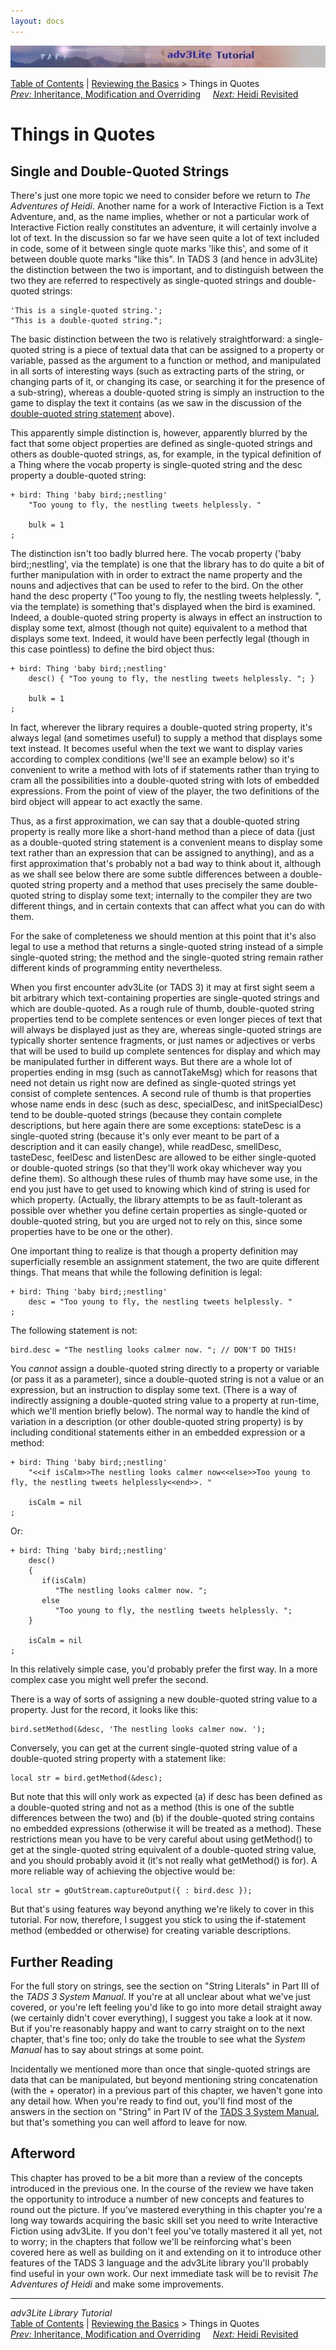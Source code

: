 ```yaml
---
layout: docs
---
```

<div class="topbar">

<img src="topbar.jpg" data-border="0" />

</div>

<div class="nav">

<a href="toc.html" class="nav">Table of Contents</a> \|
<a href="reviewing.html" class="nav">Reviewing the Basics</a> \> Things
in Quotes  
<span class="navnp"><a href="inherit.html" class="nav"><em>Prev:</em> Inheritance,
Modification and Overriding</a>    
<a href="revisit.html" class="nav"><em>Next:</em> Heidi Revisited</a>    
</span>

</div>

<div class="main">

# Things in Quotes

## Single and Double-Quoted Strings

There's just one more topic we need to consider before we return to *The
Adventures of Heidi*. Another name for a work of Interactive Fiction is
a Text Adventure, and, as the name implies, whether or not a particular
work of Interactive Fiction really constitutes an adventure, it will
certainly involve a lot of text. In the discussion so far we have seen
quite a lot of text included in code, some of it between single quote
marks 'like this', and some of it between double quote marks "like
this". In TADS 3 (and hence in adv3Lite) the distinction between the two
is important, and to distinguish between the two they are referred to
respectively as single-quoted strings and double-quoted strings:

<div class="code">

    'This is a single-quoted string.';
    "This is a double-quoted string.";

</div>

The basic distinction between the two is relatively straightforward: a
single-quoted string is a piece of textual data that can be assigned to
a property or variable, passed as the argument to a function or method,
and manipulated in all sorts of interesting ways (such as extracting
parts of the string, or changing parts of it, or changing its case, or
searching it for the presence of a sub-string), whereas a double-quoted
string is simply an instruction to the game to display the text it
contains (as we saw in the discussion of the [double-quoted string
statement](methods.html#dquote) above).

This apparently simple distinction is, however, apparently blurred by
the fact that some object properties are defined as single-quoted
strings and others as double-quoted strings, as, for example, in the
typical definition of a Thing where the <span class="code">vocab</span>
property is single-quoted string and the <span class="code">desc</span>
property a double-quoted string:

<div class="code">

    + bird: Thing 'baby bird;;nestling'
        "Too young to fly, the nestling tweets helplessly. "
        
        bulk = 1
    ;

</div>

The distinction isn't too badly blurred here. The
<span class="code">vocab</span> property ('baby bird;;nestling', via the
template) is one that the library has to do quite a bit of further
manipulation with in order to extract the name property and the nouns
and adjectives that can be used to refer to the bird. On the other hand
the desc property ("Too young to fly, the nestling tweets helplessly. ",
via the template) is something that's displayed when the bird is
examined. Indeed, a double-quoted string property is always in effect an
instruction to display some text, almost (though not quite) equivalent
to a method that displays some text. Indeed, it would have been
perfectly legal (though in this case pointless) to define the bird
object thus:

<div class="code">

    + bird: Thing 'baby bird;;nestling'
        desc() { "Too young to fly, the nestling tweets helplessly. "; }
        
        bulk = 1
    ;

</div>

In fact, wherever the library requires a double-quoted string property,
it's always legal (and sometimes useful) to supply a method that
displays some text instead. It becomes useful when the text we want to
display varies according to complex conditions (we'll see an example
below) so it's convenient to write a method with lots of
<span class="code">if</span> statements rather than trying to cram all
the possibilities into a double-quoted string with lots of embedded
expressions. From the point of view of the player, the two definitions
of the bird object will appear to act exactly the same.

Thus, as a first approximation, we can say that a double-quoted string
property is really more like a short-hand method than a piece of data
(just as a double-quoted string statement is a convenient means to
display some text rather than an expression that can be assigned to
anything), and as a first approximation that's probably not a bad way to
think about it, although as we shall see below there are some subtle
differences between a double-quoted string property and a method that
uses precisely the same double-quoted string to display some text;
internally to the compiler they are two different things, and in certain
contexts that can affect what you can do with them.

For the sake of completeness we should mention at this point that it's
also legal to use a method that returns a single-quoted string instead
of a simple single-quoted string; the method and the single-quoted
string remain rather different kinds of programming entity nevertheless.

When you first encounter adv3Lite (or TADS 3) it may at first sight seem
a bit arbitrary which text-containing properties are single-quoted
strings and which are double-quoted. As a rough rule of thumb,
double-quoted string properties tend to be complete sentences or even
longer pieces of text that will always be displayed just as they are,
whereas single-quoted strings are typically shorter sentence fragments,
or just names or adjectives or verbs that will be used to build up
complete sentences for display and which may be manipulated further in
different ways. But there are a whole lot of properties ending in msg
(such as <span class="code">cannotTakeMsg</span>) which for reasons that
need not detain us right now are defined as single-quoted strings yet
consist of complete sentences. A second rule of thumb is that properties
whose name ends in desc (such as <span class="code">desc</span>,
<span class="code">specialDesc</span>, and
<span class="code">initSpecialDesc</span>) tend to be double-quoted
strings (because they contain complete descriptions, but here again
there are some exceptions: <span class="code">stateDesc</span> is a
single-quoted string (because it's only ever meant to be part of a
description and it can easily change), while
<span class="code">readDesc</span>, <span class="code">smellDesc</span>,
<span class="code">tasteDesc</span>, <span class="code">feelDesc</span>
and <span class="code">listenDesc</span> are allowed to be either
single-quoted or double-quoted strings (so that they'll work okay
whichever way you define them). So although these rules of thumb may
have some use, in the end you just have to get used to knowing which
kind of string is used for which property. (Actually, the library
attempts to be as fault-tolerant as possible over whether you define
certain properties as single-quoted or double-quoted string, but you are
urged not to rely on this, since some properties have to be one or the
other).

One important thing to realize is that though a property definition may
superficially resemble an assignment statement, the two are quite
different things. That means that while the following definition is
legal:

<div class="code">

    + bird: Thing 'baby bird;;nestling'
        desc = "Too young to fly, the nestling tweets helplessly. "   
    ;

</div>

The following statement is not:

<div class="code">

    bird.desc = "The nestling looks calmer now. "; // DON'T DO THIS!

</div>

You *cannot* assign a double-quoted string directly to a property or
variable (or pass it as a parameter), since a double-quoted string is
not a value or an expression, but an instruction to display some text.
(There is a way of indirectly assigning a double-quoted string value to
a property at run-time, which we'll mention briefly below). The normal
way to handle the kind of variation in a description (or other
double-quoted string property) is by including conditional statements
either in an embedded expression or a method:

<div class="code">

    + bird: Thing 'baby bird;;nestling'
        "<<if isCalm>>The nestling looks calmer now<<else>>Too young to fly, the nestling tweets helplessly<<end>>. "   
        
        isCalm = nil
    ;

</div>

Or:

<div class="code">

    + bird: Thing 'baby bird;;nestling'
        desc()
        {
           if(isCalm)
              "The nestling looks calmer now. ";
           else
              "Too young to fly, the nestling tweets helplessly. ";
        }
        
        isCalm = nil
    ;

</div>

In this relatively simple case, you'd probably prefer the first way. In
a more complex case you might well prefer the second.

There is a way of sorts of assigning a new double-quoted string value to
a property. Just for the record, it looks like this:

<div class="code">

    bird.setMethod(&desc, 'The nestling looks calmer now. ');

</div>

Conversely, you can get at the current single-quoted string value of a
double-quoted string property with a statement like:

<div class="code">

    local str = bird.getMethod(&desc);

</div>

But note that this will only work as expected (a) if desc has been
defined as a double-quoted string and not as a method (this is one of
the subtle differences between the two) and (b) if the double-quoted
string contains no embedded expressions (otherwise it will be treated as
a method). These restrictions mean you have to be very careful about
using <span class="code">getMethod()</span> to get at the single-quoted
string equivalent of a double-quoted string value, and you should
probably avoid it (it's not really what
<span class="code">getMethod()</span> is for). A more reliable way of
achieving the objective would be:

<div class="code">

    local str = gOutStream.captureOutput({ : bird.desc });

</div>

But that's using features way beyond anything we're likely to cover in
this tutorial. For now, therefore, I suggest you stick to using the
if-statement method (embedded or otherwise) for creating variable
descriptions.

## Further Reading

For the full story on strings, see the section on "String Literals" in
Part III of the *TADS 3 System Manual*. If you're at all unclear about
what we've just covered, or you're left feeling you'd like to go into
more detail straight away (we certainly didn't cover everything), I
suggest you take a look at it now. But if you're reasonably happy and
want to carry straight on to the next chapter, that's fine too; only do
take the trouble to see what the *System Manual* has to say about
strings at some point.

Incidentally we mentioned more than once that single-quoted strings are
data that can be manipulated, but beyond mentioning string concatenation
(with the + operator) in a previous part of this chapter, we haven't
gone into any detail how. When you're ready to find out, you'll find
most of the answers in the section on "String" in Part IV of the [TADS 3
System Manual](../sysman.html), but that's something you can well afford
to leave for now.

  

## Afterword

This chapter has proved to be a bit more than a review of the concepts
introduced in the previous one. In the course of the review we have
taken the opportunity to introduce a number of new concepts and features
to round out the picture. If you've mastered everything in this chapter
you're a long way towards acquiring the basic skill set you need to
write Interactive Fiction using adv3Lite. If you don't feel you've
totally mastered it all yet, not to worry; in the chapters that follow
we'll be reinforcing what's been covered here as well as building on it
and extending on it to introduce other features of the TADS 3 language
and the adv3Lite library you'll probably find useful in your own work.
Our next immediate task will be to revisit *The Adventures of Heidi* and
make some improvements.

</div>

------------------------------------------------------------------------

<div class="navb">

*adv3Lite Library Tutorial*  
<a href="toc.html" class="nav">Table of Contents</a> \|
<a href="reviewing.html" class="nav">Reviewing the Basics</a> \> Things
in Quotes  
<span class="navnp"><a href="inherit.html" class="nav"><em>Prev:</em> Inheritance,
Modification and Overriding</a>    
<a href="revisit.html" class="nav"><em>Next:</em> Heidi Revisited</a>    
</span>

</div>
